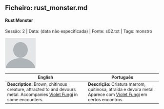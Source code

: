 ## Ficheiro: rust_monster.md

#### Rust Monster

Sessão: 2 | Data: (data não especificada) | Fonte: s02.txt | Tags: monstro

![Rust Monster](blank.png)

| English | Português |
|---------|-----------|
| **Description:** Brown, chitinous creature, attracted to and devours metal. Accompanies [Violet Fungi](violet_fungi.md) in some encounters. | **Descrição:** Criatura marrom, quitinosa, atraída e devora metal. Aparece com [Violet Fungi](violet_fungi.md) em certos encontros. |



















